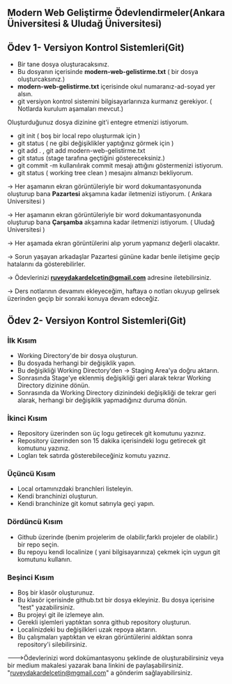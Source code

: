 ## Modern Web Geliştirme Ödevlendirmeler(Ankara Üniversitesi & Uludağ Üniversitesi)

## Ödev 1- Versiyon Kontrol Sistemleri(Git)

- Bir tane dosya oluşturacaksınız.
- Bu dosyanın içerisinde **modern-web-gelistirme.txt** ( bir dosya oluşturcaksınız.)
-  **modern-web-gelistirme.txt** içerisinde okul numaranız-ad-soyad yer alsın.
- git versiyon kontrol sistemini bilgisayarlarınıza kurmanız gerekiyor. ( Notlarda kurulum aşamaları mevcut.)

Oluşturduğunuz dosya dizinine git'i entegre etmenizi istiyorum. 

- git init ( boş bir local repo oluşturmak için ) 
- git status ( ne gibi değişiklikler yaptığınız görmek için )
- git add . , git add modern-web-gelistirme.txt 
- git status (stage tarafına geçtiğini göstereceksiniz.)
- git commit -m kullanılırak commit mesajı attığını göstermenizi istiyorum.
- git status ( working tree clean ) mesajını almanızı bekliyorum.



-> Her aşamanın ekran görüntüleriyle bir word dokumantasyonunda oluşturup bana **Pazartesi** akşamına kadar iletmenizi istiyorum. ( Ankara Universitesi ) 


-> Her aşamanın ekran görüntüleriyle bir word dokumantasyonunda oluşturup bana **Çarşamba** akşamına kadar iletmenizi istiyorum. ( Uludağ Universitesi ) 


-> Her aşamada ekran görüntülerini alıp yorum yapmanız değerli olacaktır.


-> Sorun yaşayan arkadaşlar Pazartesi gününe kadar benle iletişime geçip hatalarını da gösterebilirler.

-> Ödevlerinizi **ruveydakardelcetin@gmail.com** adresine iletebilirsiniz.

-> Ders notlarının devamını ekleyeceğim, haftaya o notları okuyup gelirsek üzerinden geçip bir sonraki konuya devam edeceğiz.


## Ödev 2- Versiyon Kontrol Sistemleri(Git)

### İlk Kısım

- Working Directory'de bir dosya oluşturun.
- Bu dosyada herhangi bir değişiklik yapın. 
- Bu değişikliği Working Directory'den -> Staging Area'ya doğru aktarın.
- Sonrasında Stage'ye eklenmiş değişikliği geri alarak tekrar Working Directory dizinine dönün.
- Sonrasında da Working Directory dizinindeki değişikliği de tekrar geri alarak, herhangi bir değişiklik yapmadığınız duruma dönün.


### İkinci Kısım
- Repository üzerinden son üç logu getirecek git komutunu yazınız.
- Repository üzerinden son 15 dakika içerisindeki logu getirecek git komutunu yazınız.
- Logları tek satırda gösterebileceğiniz komutu yazınız. 


### Üçüncü Kısım
- Local ortamınızdaki branchleri listeleyin. 
- Kendi branchinizi oluşturun. 
- Kendi branchinize git komut satırıyla geçi yapın.

### Dördüncü Kısım
- Github üzerinde (benim projelerim de olabilir,farklı projeler de olabilir.) bir repo seçin.
- Bu repoyu kendi localinize ( yani bilgisayarınıza) çekmek için uygun git komutunu kullanın.


### Beşinci Kısım
- Boş bir klasör oluşturunuz. 
- Bu klasör içerisinde github.txt bir dosya ekleyiniz. Bu dosya içerisine "test" yazabilirsiniz. 
- Bu projeyi git ile izlemeye alın. 
- Gerekli işlemleri yaptıktan sonra github repository oluşturun. 
- Localinizdeki bu değişilkleri uzak repoya aktarın.
- Bu çalışmaları yaptıktan ve ekran görüntülerini aldıktan sonra repository'i silebilirsiniz.


--->Ödevlerinizi word dokümantasyonu şeklinde de oluşturabilirsiniz veya bir medium makalesi yazarak bana linkini de
paylaşabilirsiniz. "ruveydakardelcetin@mgmail.com" a gönderim sağlayabilirsiniz.
